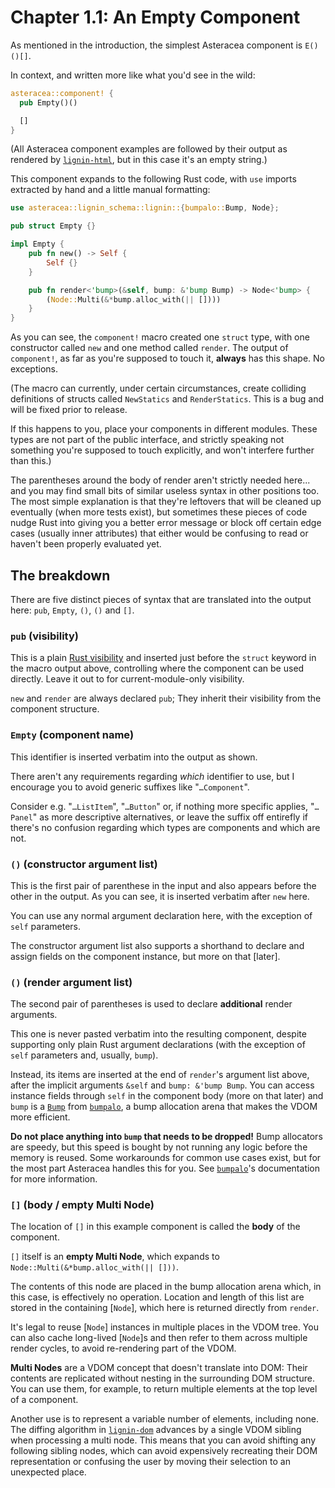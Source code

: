 # Chapter 1.1: An Empty Component

As mentioned in the introduction, the simplest Asteracea component is `E()()[]`.

In context, and written more like what you'd see in the wild:

```rust asteracea=Empty::new()
asteracea::component! {
  pub Empty()()

  []
}
```

(All Asteracea component examples are followed by their output as rendered by [`lignin-html`], but in this case it's an empty string.)

[`lignin-html`]: https://github.com/Tamschi/lignin-html

This component expands to the following Rust code, with `use` imports extracted by hand and a little manual formatting:

```rust no_run noplayground
use asteracea::lignin_schema::lignin::{bumpalo::Bump, Node};

pub struct Empty {}

impl Empty {
    pub fn new() -> Self {
        Self {}
    }

    pub fn render<'bump>(&self, bump: &'bump Bump) -> Node<'bump> {
        (Node::Multi(&*bump.alloc_with(|| [])))
    }
}
```

As you can see, the `component!` macro created one `struct` type, with one constructor called `new` and one method called `render`. The output of `component!`, as far as you're supposed to touch it, **always** has this shape. No exceptions.

(The macro can currently, under certain circumstances, create colliding definitions of structs called `NewStatics` and `RenderStatics`. This is a bug and will be fixed prior to release.

If this happens to you, place your components in different modules. These types are not part of the public interface, and strictly speaking not something you're supposed to touch explicitly, and won't interfere further than this.)

The parentheses around the body of render aren't strictly needed here... and you may find small bits of similar useless syntax in other positions too. The most simple explanation is that they're leftovers that will be cleaned up eventually (when more tests exist), but sometimes these pieces of code nudge Rust into giving you a better error message or block off certain edge cases (usually inner attributes) that either would be confusing to read or haven't been properly evaluated yet.

## The breakdown

There are five distinct pieces of syntax that are translated into the output here: `pub`, `Empty`, `()`, `()` and `[]`.

### `pub` (visibility)

This is a plain [Rust visibility] and inserted just before the `struct` keyword in the macro output above, controlling where the component can be used directly. Leave it out to for current-module-only visibility.

[Rust visibility]: https://doc.rust-lang.org/stable/reference/visibility-and-privacy.html?highlight=pub#visibility-and-privacy

`new` and `render` are always declared `pub`; They inherit their visibility from the component structure.

### `Empty` (component name)

This identifier is inserted verbatim into the output as shown.

There aren't any requirements regarding *which* identifier to use, but I encourage you to avoid generic suffixes like "`…Component`".

Consider e.g. "`…ListItem`", "`…Button`" or, if nothing more specific applies, "`…Panel`" as more descriptive alternatives, or leave the suffix off entirefly if there's no confusion regarding which types are components and which are not.

### `()` (constructor argument list)

This is the first pair of parenthese in the input and also appears before the other in the output. As you can see, it is inserted verbatim after `new` here.

You can use any normal argument declaration here, with the exception of `self` parameters.

The constructor argument list also supports a shorthand to declare and assign fields on the component instance, but more on that [later].

### `()` (render argument list)

The second pair of parentheses is used to declare **additional** render arguments.

This one is never pasted verbatim into the resulting component, despite supporting only plain Rust argument declarations (with the exception of `self` parameters and, usually, `bump`).

Instead, its items are inserted at the end of `render`'s argument list above, after the implicit arguments `&self` and `bump: &'bump Bump`. You can access instance fields through `self` in the component body (more on that later) and `bump` is a [`Bump`] from [`bumpalo`], a bump allocation arena that makes the VDOM more efficient.

[`Bump`]: https://docs.rs/bumpalo/3/bumpalo/struct.Bump.html
[`bumpalo`]: https://github.com/fitzgen/bumpalo

**Do not place anything into `bump` that needs to be dropped!** Bump allocators are speedy, but this speed is bought by not running any logic before the memory is reused. Some workarounds for common use cases exist, but for the most part Asteracea handles this for you. See [`bumpalo`]'s documentation for more information.

[`bumpalo`]: https://github.com/fitzgen/bumpalo

### `[]` (body / empty Multi Node)

The location of `[]` in this example component is called the **body** of the component.

`[]` itself is an **empty Multi Node**, which expands to `Node::Multi(&*bump.alloc_with(|| []))`.

The contents of this node are placed in the bump allocation arena which, in this case, is effectively no operation. Location and length of this list are stored in the containing [`Node`], which here is returned directly from `render`.

It's legal to reuse [`Node`] instances in multiple places in the VDOM tree. You can also cache long-lived [`Node`]s and then refer to them across multiple render cycles, to avoid re-rendering part of the VDOM.

**Multi Nodes** are a VDOM concept that doesn't translate into DOM: Their contents are replicated without nesting in the surrounding DOM structure. You can use them, for example, to return multiple elements at the top level of a component.

Another use is to represent a variable number of elements, including none. The diffing algorithm in [`lignin-dom`] advances by a single VDOM sibling when processing a multi node. This means that you can avoid shifting any following sibling nodes, which can avoid expensively recreating their DOM representation or confusing the user by moving their selection to an unexpected place.

[`lignin-dom`]: https://github.com/Tamschi/lignin-dom
